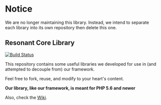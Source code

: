 # Notice

We are no longer maintaining this library. Instead, we intend to separate each library into its own repository then delete this one.

## Resonant Core Library

[![Build Status](https://travis-ci.org/resonantcore/lib.svg?branch=master)](https://travis-ci.org/resonantcore/lib)

This repository contains some useful libraries we developed for use in (and attempted to decouple from) our framework.

Feel free to fork, reuse, and modify to your heart's content.

**Our library, like our framework, is meant for PHP 5.6 and newer**

Also, check the [Wiki](https://github.com/resonantcore/lib/wiki).
